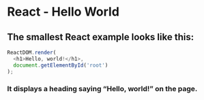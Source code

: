 # React - Hello World
## The smallest React example looks like this:
```javascript
ReactDOM.render(
  <h1>Hello, world!</h1>,
  document.getElementById('root')
);
```
### It displays a heading saying “Hello, world!” on the page.

